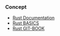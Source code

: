 ### Concept

- [Rust Documentation](https://doc.rust-lang.org/)
- [Rust BASICS](https://medium.com/learning-rust/rust-basics-e73304ab35c7)
- [Rust GIT-BOOK](https://learning-rust.gitbook.io/book)
